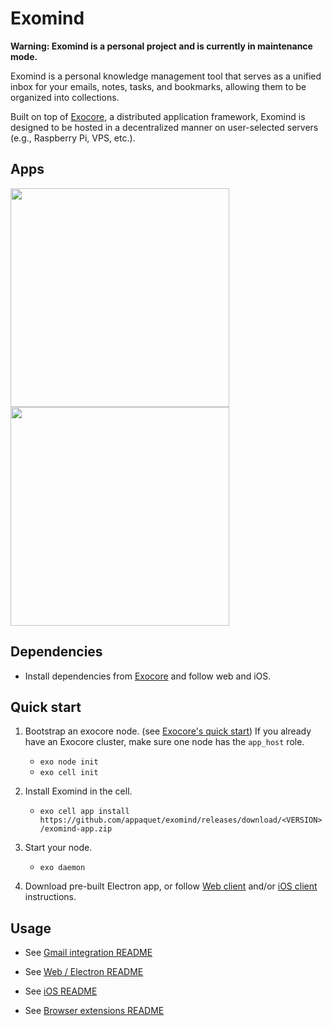# Exomind

**Warning: Exomind is a personal project and is currently in maintenance mode.**

Exomind is a personal knowledge management tool that serves as a unified inbox for your emails,
notes, tasks, and bookmarks, allowing them to be organized into collections.

Built on top of [Exocore](../exocore), a distributed application framework, Exomind is designed to
be hosted in a decentralized manner on user-selected servers (e.g., Raspberry Pi, VPS, etc.).

## Apps

<img src="https://user-images.githubusercontent.com/129552/107126442-fb39c500-687d-11eb-8e61-39d66a3edf3d.gif" height="350" />
<img src="https://user-images.githubusercontent.com/129552/107126280-e6a8fd00-687c-11eb-9a00-5e2405bfcc59.gif" height="350" />

## Dependencies

* Install dependencies from [Exocore](../exocore) and follow web and iOS.

## Quick start

1. Bootstrap an exocore node. (see [Exocore's quick start](../exocore#quick-start))
   If you already have an Exocore cluster, make sure one node has the `app_host` role.
    * `exo node init`
    * `exo cell init`

2. Install Exomind in the cell.
    * `exo cell app install https://github.com/appaquet/exomind/releases/download/<VERSION>/exomind-app.zip`

3. Start your node.
    * `exo daemon`

4. Download pre-built Electron app, or follow [Web client](./web/README.md) and/or [iOS client](./ios/README.md) instructions.

## Usage

* See [Gmail integration README](./integrations/gmail/README.md)

* See [Web / Electron README](./web/README.md)

* See [iOS README](./ios/README.md)

* See [Browser extensions README](./browsers/README.md)
